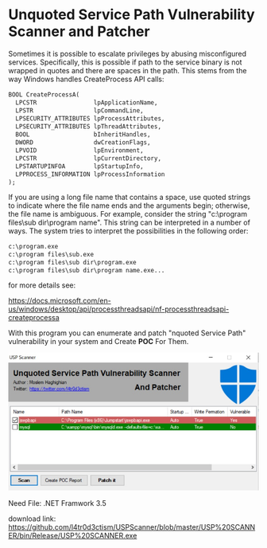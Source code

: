 Unquoted Service Path Vulnerability Scanner and Patcher
====================================

Sometimes it is possible to escalate privileges by abusing misconfigured services. 
Specifically, this is possible if path to the service binary is not wrapped in quotes and there are spaces in the path.
This stems from the way Windows handles CreateProcess API calls:
```
BOOL CreateProcessA(
  LPCSTR                lpApplicationName,
  LPSTR                 lpCommandLine,
  LPSECURITY_ATTRIBUTES lpProcessAttributes,
  LPSECURITY_ATTRIBUTES lpThreadAttributes,
  BOOL                  bInheritHandles,
  DWORD                 dwCreationFlags,
  LPVOID                lpEnvironment,
  LPCSTR                lpCurrentDirectory,
  LPSTARTUPINFOA        lpStartupInfo,
  LPPROCESS_INFORMATION lpProcessInformation
);
```
If you are using a long file name that contains a space, use quoted strings to indicate where the file name ends and the arguments begin; otherwise, the file name is ambiguous. For example, consider the string "c:\program files\sub dir\program name". This string can be interpreted in a number of ways. The system tries to interpret the possibilities in the following order:
```
c:\program.exe
c:\program files\sub.exe 
c:\program files\sub dir\program.exe
c:\program files\sub dir\program name.exe...
```
for more details see:

https://docs.microsoft.com/en-us/windows/desktop/api/processthreadsapi/nf-processthreadsapi-createprocessa

With this program you can enumerate and patch "nquoted Service Path" vulnerability in your system and Create **POC** For Them. 

![Image of Yaktocat](https://github.com/l4tr0d3ctism/USPScanner/blob/master/USP%20SCANNER/bin/Release/program.jpg)

Need File: .NET Framwork 3.5

download link: https://github.com/l4tr0d3ctism/USPScanner/blob/master/USP%20SCANNER/bin/Release/USP%20SCANNER.exe
